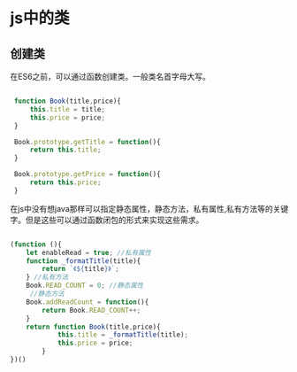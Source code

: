 # js中的类

## 创建类

在ES6之前，可以通过函数创建类。一般类名首字母大写。

```javaScript

 function Book(title,price){
     this.title = title;
     this.price = price;
 }

 Book.prototype.getTitle = function(){
     return this.title;
 }

 Book.prototype.getPrice = function(){
     return this.price;
 }

```
在js中没有想java那样可以指定静态属性，静态方法，私有属性,私有方法等的关键字。但是这些可以通过函数闭包的形式来实现这些需求。

```javaScript

(function (){
    let enableRead = true; //私有属性
    function _formatTitle(title){
        return `《${title}》`;
    } //私有方法
    Book.READ_COUNT = 0; //静态属性
     //静态方法
    Book.addReadCount = function(){ 
        return Book.READ_COUNT++;
    }
    return function Book(title,price){
            this.title = _formatTitle(title);
            this.price = price;
        }
})()

```
